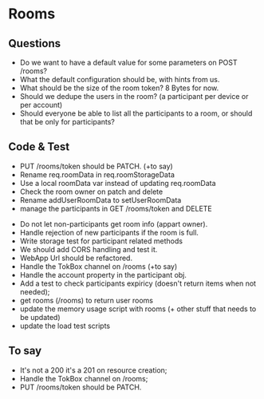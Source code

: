 # Rooms

## Questions

- Do we want to have a default value for some parameters on POST /rooms?
- What the default configuration should be, with hints from us.
- What should be the size of the room token? 8 Bytes for now.
- Should we dedupe the users in the room? (a participant per device or per account)
- Should everyone be able to list all the participants to a room, or should that be only for participants?

## Code & Test

+ PUT /rooms/token should be PATCH. (+to say)
+ Rename req.roomData in req.roomStorageData
+ Use a local roomData var instead of updating req.roomData
+ Check the room owner on patch and delete
+ Rename addUserRoomData to setUserRoomData
+ manage the participants in GET /rooms/token and DELETE
- Do not let non-participants get room info (appart owner).
- Handle rejection of new participants if the room is full.
- Write storage test for participant related methods
- We should add CORS handling and test it.
- WebApp Url should be refactored.
- Handle the TokBox channel on /rooms (+to say)
- Handle the account property in the participant obj.
- Add a test to check participants expiricy (doesn't return items when not needed);
- get rooms (/rooms) to return user rooms
- update the memory usage script with rooms (+ other stuff that needs to be updated)
- update the load test scripts


## To say

- It's not a 200 it's a 201 on resource creation;
- Handle the TokBox channel on /rooms;
- PUT /rooms/token should be PATCH.
